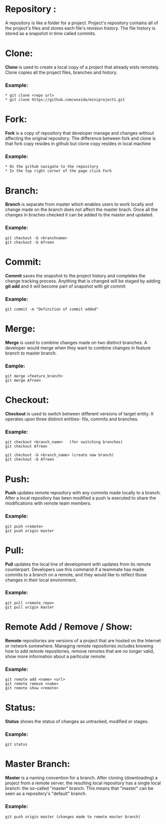 # Repository : 

A repository is like a folder for a project. Project's repository contains all of the project's files and stores each file's revision history. The file history is stored as a snapshot in time called commits.

# Clone:

**Clone** is used to create a local copy of a project that already eists remotely. Clone copies all the project files, branches and history.

### Example:
 
	* git clone <repo url>
	* git clone https://github.com/wseide/miniproject1.git

# Fork:

**Fork** is a copy of repository that developer manage and changes without affecting the original repository. The difference between fork and clone is that fork copy resides in github but clone copy resides in local machine

### Example:
 
	* On the github navigate to the repository
	* In the top right corner of the page click Fork

 # Branch:

**Branch** is separate from master which enables users to work locally and change made on the branch does not affect the master brach. Once all the changes in braches checked it can be added to the master and updated.

### Example:

	git checkout -b <branchname>
	git checkout -b Afreen

# Commit:

**Commit** saves the snapshot to the project history and completes the change tracking process. Anything that is changed will be staged by adding **git add** and it will become part of snapshot with git commit

### Example:

	git commit -m "Definition of commit added"

# Merge:

**Merge** is used to combine changes made on two distinct branches. A developer would merge when they want to combine changes in feature branch to master branch.

### Eample:

	git merge <feature_branch>
	git merge Afreen

# Checkout:

**Checkout** is used to switch between different versions of target entity. It operates upon three distinct entities- fils, commits and branches.

### Example:

	git checkout <branch_name>   (for switching branches)
	git checkout Afreen

	git checkout -b <branch_name> (create new branch)
	git checkout -b Afreen

# Push:

**Push** updates remote repository with any commits made locally to a branch. After a local repository has been modified a push is executed to share the modifications with remote team members.

### Example:

	git push <remote>
	git push origin master

# Pull:

**Pull** updates the local line of development with updates from its remote counterpart. Developers use this command if a teammate has made commits to a branch on a remote, and they would like to reflect those changes in their local environment.

### Example:

	git pull <remote_repo>
	git pull origin master

# Remote Add / Remove / Show:

**Remote** repositories are versions of a project that are hosted on the Internet or network somewhere. Managing remote repositories includes knowing how to add remote repositories, remove remotes that are no longer valid, show more information about a particular remote.

### Example:

	git remote add <name> <url>
	git remote remove <name>
	git remote show <remote>

# Status:

**Status** shows the status of changes as untracked, modified or stages.

### Example:

	git status

# Master Branch:

**Master** is a naming convention for a branch. After cloning (downloading) a project from a remote server, the resulting local repository has a single local branch: the so-called "master" branch. This means that "master" can be seen as a repository's "default" branch.

### Example:

	git push origin master (changes made to remote master branch)